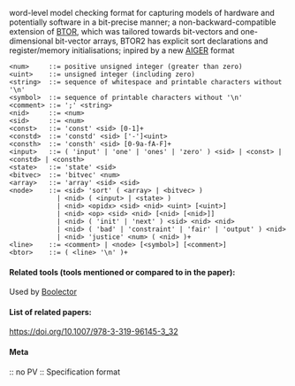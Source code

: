 word-level model checking format for capturing models of hardware and potentially software in a bit-precise manner; a non-backward-compatible extension of [BTOR](BTOR.md), which was tailored towards bit-vectors and one-dimensional bit-vector arrays, BTOR2 has explicit sort declarations and register/memory initialisations; inpired by a new [AIGER](AIGER.md) format

```
<num>     ::= positive unsigned integer (greater than zero)
<uint>    ::= unsigned integer (including zero)
<string>  ::= sequence of whitespace and printable characters without '\n'
<symbol>  ::= sequence of printable characters without '\n'
<comment> ::= ';' <string>
<nid>     ::= <num>
<sid>     ::= <num>
<const>   ::= 'const' <sid> [0-1]+
<constd>  ::= 'constd' <sid> ['-']<uint>
<consth>  ::= 'consth' <sid> [0-9a-fA-F]+
<input>   ::= ( 'input' | 'one' | 'ones' | 'zero' ) <sid> | <const> | <constd> | <consth>
<state>   ::= 'state' <sid>
<bitvec>  ::= 'bitvec' <num>
<array>   ::= 'array' <sid> <sid>
<node>    ::= <sid> 'sort' ( <array> | <bitvec> )
            | <nid> ( <input> | <state> )
            | <nid> <opidx> <sid> <nid> <uint> [<uint>]
            | <nid> <op> <sid> <nid> [<nid> [<nid>]]
            | <nid> ( 'init' | 'next' ) <sid> <nid> <nid>
            | <nid> ( 'bad' | 'constraint' | 'fair' | 'output' ) <nid>
            | <nid> 'justice' <num> ( <nid> )+
<line>    ::= <comment> | <node> [<symbol>] [<comment>]
<btor>    ::= ( <line> '\n' )+ 
```

#### Related tools (tools mentioned or compared to in the paper):
Used by [Boolector](../Solvers/SMT/Boolector.md)

#### List of related papers:
https://doi.org/10.1007/978-3-319-96145-3_32

#### Meta
:: no PV
:: Specification format